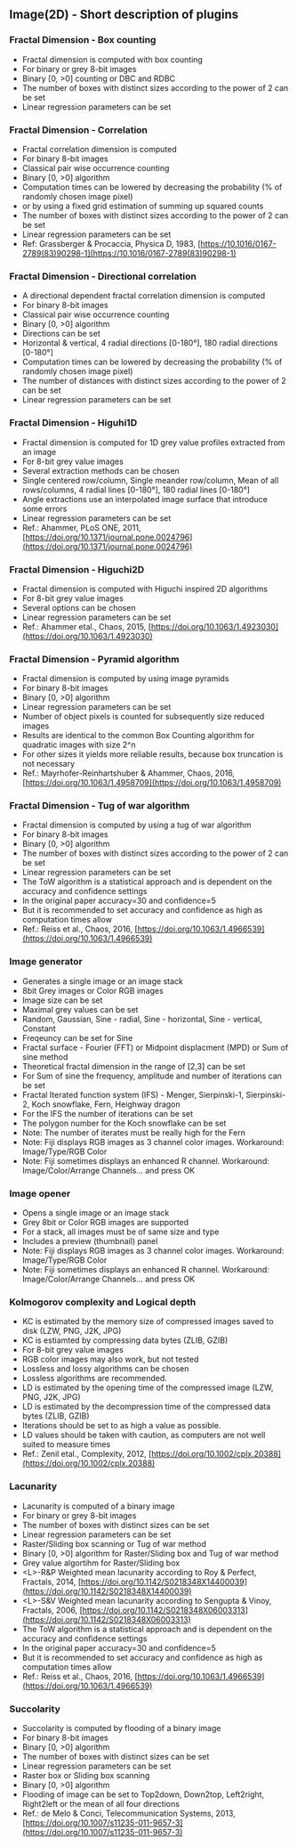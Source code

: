 ## Image(2D) - Short description of plugins

### Fractal Dimension - Box counting
- Fractal dimension is computed with box counting
- For binary or grey 8-bit images
- Binary [0, >0] counting or DBC and RDBC
- The number of boxes with distinct sizes according to the power of 2 can be set
- Linear regression parameters can be set 

### Fractal Dimension - Correlation
- Fractal correlation dimension is computed
- For binary 8-bit images
- Classical pair wise occurrence counting
- Binary [0, >0] algorithm
- Computation times can be lowered by decreasing the probability (% of randomly chosen image pixel)
- or by using a fixed grid estimation of summing up squared counts
- The number of boxes with distinct sizes according to the power of 2 can be set
- Linear regression parameters can be set 
- Ref: Grassberger & Procaccia, Physica D, 1983, [https://10.1016/0167-2789(83)90298-1](https://10.1016/0167-2789(83)90298-1)

### Fractal Dimension - Directional correlation
- A directional dependent fractal correlation dimension is computed
- For binary 8-bit images
- Classical pair wise occurrence counting
- Binary [0, >0] algorithm
- Directions can be set
- Horizontal & vertical, 4 radial directions [0-180°], 180 radial directions [0-180°] 
- Computation times can be lowered by decreasing the probability (% of randomly chosen image pixel)
- The number of distances with distinct sizes according to the power of 2 can be set
- Linear regression parameters can be set 

### Fractal Dimension - Higuhi1D
- Fractal dimension is computed for 1D grey value profiles extracted from an image
- For 8-bit grey value images
- Several extraction methods can be chosen
- Single centered row/column, Single meander row/column, Mean of all rows/columns, 4 radial lines [0-180°], 180 radial lines [0-180°] 
- Angle extractions use an interpolated image surface that introduce some errors
- Linear regression parameters can be set
- Ref.: Ahammer, PLoS ONE, 2011, [https://doi.org/10.1371/journal.pone.0024796](https://doi.org/10.1371/journal.pone.0024796)

### Fractal Dimension - Higuchi2D
- Fractal dimension is computed with Higuchi inspired 2D algorithms
- For 8-bit grey value images
- Several options can be chosen
- Linear regression parameters can be set
- Ref.: Ahammer etal., Chaos, 2015, [https://doi.org/10.1063/1.4923030](https://doi.org/10.1063/1.4923030)

### Fractal Dimension - Pyramid algorithm
- Fractal dimension is computed by using image pyramids
- For binary 8-bit images
- Binary [0, >0] algorithm
- Linear regression parameters can be set
- Number of object pixels is counted for subsequently size reduced images
- Results are identical to the common Box Counting algorithm for quadratic images with size 2^n
- For other sizes it yields more reliable results, because box truncation is not necessary
- Ref.: Mayrhofer-Reinhartshuber & Ahammer, Chaos, 2016, [https://doi.org/10.1063/1.4958709](https://doi.org/10.1063/1.4958709)

### Fractal Dimension - Tug of war algorithm
- Fractal dimension is computed by using a tug of war algorithm
- For binary 8-bit images
- Binary [0, >0] algorithm
- The number of boxes with distinct sizes according to the power of 2 can be set
- Linear regression parameters can be set 
- The ToW algorithm is a statistical approach and is dependent on the accuracy and confidence settings
- In the original paper accuracy=30 and confidence=5  
- But it is recommended to set accuracy and confidence as high as computation times allow
- Ref.: Reiss et al., Chaos, 2016, [https://doi.org/10.1063/1.4966539](https://doi.org/10.1063/1.4966539)

### Image generator
- Generates a single image or an image stack
- 8bit Grey images or Color RGB images
- Image size can be set
- Maximal grey values can be set
- Random, Gaussian, Sine - radial, Sine - horizontal, Sine - vertical,  Constant
- Freqeuncy can be set for Sine
- Fractal surface - Fourier (FFT) or Midpoint displacment (MPD) or Sum of sine method
- Theoretical fractal dimension in the range of [2,3] can be set
- For Sum of sine the frequency, amplitude and number of iterations can be set
- Fractal Iterated function system (IFS) - Menger, Sierpinski-1, Sierpinski-2, Koch snowflake, Fern, Heighway dragon
- For the IFS the number of iterations can be set
- The polygon number for the Koch snowflake can be set
- Note: The number of iterates must be really high for the Fern 
- Note: Fiji displays RGB images as 3 channel color images. Workaround: Image/Type/RGB Color 
- Note: Fiji sometimes displays an enhanced R channel. Workaround: Image/Color/Arrange Channels... and press OK

### Image opener
- Opens a single image or an image stack
- Grey 8bit or Color RGB images are supported
- For a stack, all images must be of same size and type  
- Includes a preview (thumbnail) panel
- Note: Fiji displays RGB images as 3 channel color images. Workaround: Image/Type/RGB Color 
- Note: Fiji sometimes displays an enhanced R channel. Workaround: Image/Color/Arrange Channels... and press OK

### Kolmogorov complexity and Logical depth
- KC is estimated by the memory size of compressed images saved to disk (LZW, PNG, J2K, JPG)
- KC is estiamted by compressing data bytes (ZLIB, GZIB)
- For 8-bit grey value images
- RGB color images may also work, but not tested
- Lossless and lossy algorithms can be chosen
- Lossless algorithms are recommended.
- LD is estimated by the opening time of the compressed image (LZW, PNG, J2K, JPG)
- LD is estimated by the decompression time of the compressed data bytes (ZLIB, GZIB)
- Iterations should be set to as high a value as possible.
- LD values should be taken with caution, as computers are not well suited to measure times
- Ref.: Zenil etal., Complexity, 2012, [https://doi.org/10.1002/cplx.20388](https://doi.org/10.1002/cplx.20388)

### Lacunarity
- Lacunarity is computed of a binary image  
- For binary or grey 8-bit images
- The number of boxes with distinct sizes can be set
- Linear regression parameters can be set 
- Raster/Sliding box scanning or Tug of war method
- Binary [0, >0] algorithm for Raster/Sliding box and Tug of war method
- Grey value algortihm for Raster/Sliding box
- \<L\>-R&P Weighted mean lacunarity according to Roy & Perfect, Fractals, 2014, [https://doi.org/10.1142/S0218348X14400039](https://doi.org/10.1142/S0218348X14400039)
- \<L\>-S&V Weighted mean lacunarity according to Sengupta & Vinoy, Fractals, 2006, [https://doi.org/10.1142/S0218348X06003313](https://doi.org/10.1142/S0218348X06003313)
- The ToW algorithm is a statistical approach and is dependent on the accuracy and confidence settings
- In the original paper accuracy=30 and confidence=5  
- But it is recommended to set accuracy and confidence as high as computation times allow
- Ref.: Reiss et al., Chaos, 2016, [https://doi.org/10.1063/1.4966539](https://doi.org/10.1063/1.4966539)

### Succolarity
- Succolarity is computed by flooding of a binary image  
- For binary 8-bit images
- Binary [0, >0] algorithm
- The number of boxes with distinct sizes can be set
- Linear regression parameters can be set 
- Raster box or Sliding box scanning
- Binary [0, >0] algorithm
- Flooding of image can be set to Top2down, Down2top, Left2right, Right2left or the mean of all four directions
- Ref.: de Melo & Conci, Telecommunication Systems, 2013, [https://doi.org/10.1007/s11235-011-9657-3](https://doi.org/10.1007/s11235-011-9657-3)
